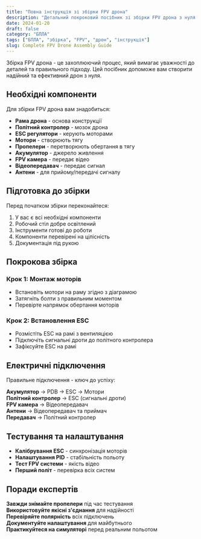 ```yaml
---
title: "Повна інструкція зі збірки FPV дрона"
description: "Детальний покроковий посібник зі збірки FPV дрона з нуля до першого польоту"
date: 2024-01-20
draft: false
category: "БПЛА"
tags: ["БПЛА", "збірка", "FPV", "дрон", "інструкція"]
slug: Complete FPV Drone Assembly Guide
---
```


Збірка FPV дрона - це захоплюючий процес, який вимагає уважності до деталей та правильного підходу. Цей посібник допоможе вам створити надійний та ефективний дрон з нуля.

## Необхідні компоненти

Для збірки FPV дрона вам знадобиться:

- **Рама дрона** - основа конструкції
- **Політний контролер** - мозок дрона
- **ESC регулятори** - керують моторами
- **Мотори** - створюють тягу
- **Пропелери** - перетворюють обертання в тягу
- **Акумулятор** - джерело живлення
- **FPV камера** - передає відео
- **Відеопередавач** - передає сигнал
- **Антени** - для прийому/передачі сигналу

## Підготовка до збірки

Перед початком збірки переконайтеся:

1.  У вас є всі необхідні компоненти
2.  Робочий стіл добре освітлений
3.  Інструменти готові до роботи
4.  Компоненти перевірені на цілісність
5.  Документація під рукою

## Покрокова збірка

### Крок 1: Монтаж моторів

- Встановіть мотори на раму згідно з діаграмою
- Затягніть болти з правильним моментом
- Перевірте напрямок обертання моторів

### Крок 2: Встановлення ESC

- Розмістіть ESC на рамі з вентиляцією
- Підключіть сигнальні дроти до політного контролера
- Зафіксуйте ESC на рамі

## Електричні підключення

Правильне підключення - ключ до успіху:

**Акумулятор** → PDB → ESC → Мотори  
**Політний контролер** → ESC (сигнальні дроти)  
**FPV камера** → Відеопередавач  
**Антени** → Відеопередавач та приймач  
**Передавач** → Політний контролер

## Тестування та налаштування

- **Калібрування ESC** - синхронізація моторів
- **Налаштування PID** - стабільність польоту
- **Тест FPV системи** - якість відео
- **Перший політ** - перевірка всіх систем

## Поради експертів

**Завжди знімайте пропелери** під час тестування  
**Використовуйте якісні з'єднання** для надійності  
**Перевіряйте полярність** всіх підключень  
**Документуйте налаштування** для майбутнього  
**Практикуйтеся на симуляторі** перед реальним польотом
